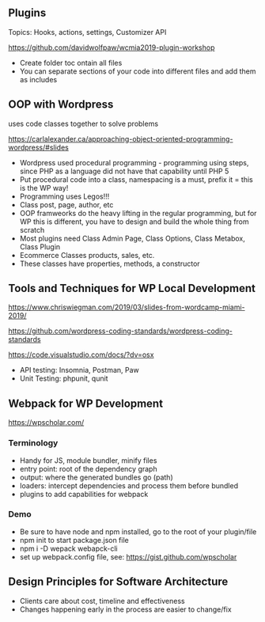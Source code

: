 ## Plugins

Topics: Hooks, actions, settings, Customizer API

https://github.com/davidwolfpaw/wcmia2019-plugin-workshop

- Create folder toc ontain all files
- You can separate sections of your code into different files and add them as includes

## OOP with Wordpress 

uses code classes together to solve problems

https://carlalexander.ca/approaching-object-oriented-programming-wordpress/#slides

- Wordpress used procedural programming - programming using steps, since PHP as a language did not have that capability until PHP 5
- Put procedural code into a class, namespacing is a must, prefix it = this is the WP way!
- Programming uses Legos!!!
- Class post, page, author, etc
- OOP framweorks do the heavy lifting in the regular programming, but for WP this is different, you have to design and build the whole thing from scratch
- Most plugins need Class Admin Page, Class Options, Class Metabox, Class Plugin
- Ecommerce Classes products, sales, etc.
- These classes have properties, methods, a constructor

## Tools and Techniques for WP Local Development

https://www.chriswiegman.com/2019/03/slides-from-wordcamp-miami-2019/

https://github.com/wordpress-coding-standards/wordpress-coding-standards

https://code.visualstudio.com/docs/?dv=osx

- API testing: Insomnia, Postman, Paw
- Unit Testing: phpunit, qunit

## Webpack for WP Development

https://wpscholar.com/


### Terminology

- Handy for JS, module bundler, minify files
- entry point: root of the dependency graph
- output: where the generated bundles go (path)
- loaders: intercept dependencies and process them before bundled
- plugins to add capabilities for webpack

### Demo

- Be sure to have node and npm installed, go to the root of your plugin/file
- npm init to start package.json file
- npm i -D wepack webapck-cli
- set up webpack.config file, see: https://gist.github.com/wpscholar 

## Design Principles for Software Architecture

- Clients care about cost, timeline and effectiveness
- Changes happening early in the process are easier to change/fix

